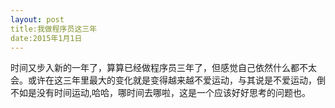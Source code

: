 ```yaml
---
layout: post
title:我做程序员这三年
date:2015年1月1日
---
```

<p> 时间又步入新的一年了，算算已经做程序员三年了，但感觉自己依然什么都不太会。或许在这三年里最大的变化就是变得越来越不爱运动，与其说是不爱运动，倒不如是没有时间运动,哈哈，哪时间去哪啦，这是一个应该好好思考的问题也。</p>

    
  

	